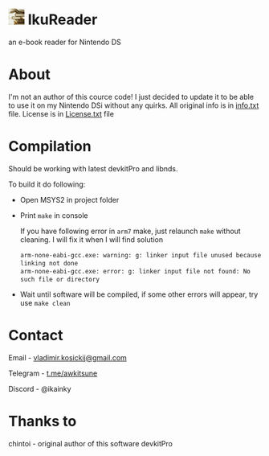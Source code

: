 # ![ikureader icon](https://github.com/awkitsune/IkuReader/blob/main/data/icon.bmp) IkuReader 
an e-book reader for Nintendo DS

# About
I'm not an author of this cource code! I just decided to update it to be able to use it on my Nintendo DSi without any quirks. All original info is in [info.txt](https://github.com/awkitsune/IkuReader/blob/main/info.txt) file.
License is in [License.txt](https://github.com/awkitsune/IkuReader/blob/main/Licence.txt) file 

# Compilation
Should be working with latest devkitPro and libnds.

To build it do following:
- Open MSYS2 in project folder
- Print `make` in console
  
  If you have following error in `arm7` make, just relaunch `make` without cleaning. I will fix it when I will find solution
  ```make
  arm-none-eabi-gcc.exe: warning: g: linker input file unused because linking not done
  arm-none-eabi-gcc.exe: error: g: linker input file not found: No such file or directory
  ```
- Wait until software will be compiled, if some other errors will appear, try use `make clean`

# Contact
Email - [vladimir.kosickij@gmail.com](mailto:vladimir.kosickij@gmail.com)

Telegram - [t.me/awkitsune](https://t.me/awkitsune)

Discord - @ikainky
# Thanks to
chintoi - original author of this software
devkitPro
